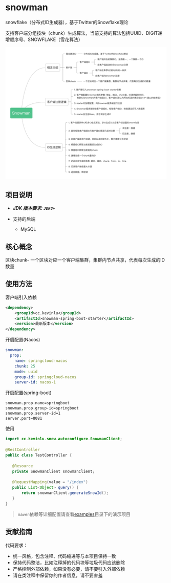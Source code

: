 # snowman
snowflake（分布式ID生成器），基于Twitter的Snowflake理论

支持客户端分组按块（chunk）生成算法，当前支持的算法包括UUID、DIGIT递增顺序号、SNOWFLAKE（雪花算法）

![功能脑图](docs/snowman.png)

    
## 项目说明

- ***JDK 版本要求: `JDK8+`*** 

- 支持的后端
  - MySQL



## 核心概念
区块chunk- 一个区块对应一个客户端集群，集群内节点共享，代表每次生成的ID数量


## 使用方法

客户端引入依赖
```xml
<dependency>
    <groupId>cc.kevinlu</groupId>
    <artifactId>snowman-spring-boot-starter</artifactId>
    <version>最新版本</version>
</dependency>
```
开启配置(Nacos)
```yaml
snowman:
  prop:
    name: springcloud-nacos
    chunk: 25
    mode: uuid
    group-id: springcloud-nacos
    server-id: nacos-1
```
开启配置(spring-boot)
```properties
snowman.prop.name=springboot
snowman.prop.group-id=springboot
snowman.prop.server-id=1
server.port=8081
```
使用
 ```java
import cc.kevinlu.snow.autoconfigure.SnowmanClient;

@RestController
public class TestController {

    @Resource
    private SnowmanClient snowmanClient;

    @RequestMapping(value = "/index")
    public List<Object> query() {
        return snowmanClient.generateSnowId();
    }
}
```
> `maven`依赖等详细配置请查看[examples](https://github.com/chuanyichuan/snowman-example)目录下的演示项目



 ## 贡献指南

 代码要求：
  - 统一风格，包含注释、代码缩进等与本项目保持一致
  - 保持代码整洁，比如注释掉的代码块等垃圾代码应该删除
  - 严格控制外部依赖，如果没有必要，请不要引入外部依赖
  - 请在类注释中保留你的作者信息，请不要害羞





